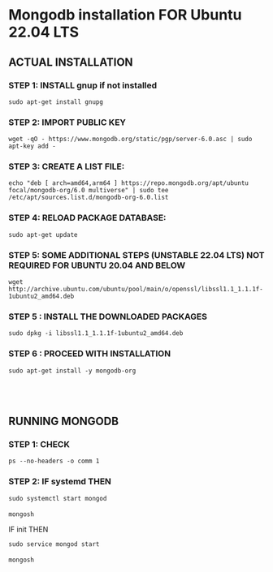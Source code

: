 # Mongodb installation FOR  Ubuntu 22.04 LTS
## ACTUAL INSTALLATION
### STEP 1: INSTALL gnup if not installed<br/>

```sudo apt-get install gnupg```<br/>

### STEP 2: IMPORT PUBLIC KEY<br/>

```wget -qO - https://www.mongodb.org/static/pgp/server-6.0.asc | sudo apt-key add -```
<br/>
### STEP 3: CREATE A LIST FILE:<br/>

```echo "deb [ arch=amd64,arm64 ] https://repo.mongodb.org/apt/ubuntu focal/mongodb-org/6.0 multiverse" | sudo tee /etc/apt/sources.list.d/mongodb-org-6.0.list```
<br/>
### STEP 4: RELOAD PACKAGE DATABASE:<br/>

```sudo apt-get update```<br/>

### STEP 5: SOME ADDITIONAL STEPS (UNSTABLE 22.04 LTS) NOT REQUIRED FOR UBUNTU 20.04 AND BELOW<br/>

```wget http://archive.ubuntu.com/ubuntu/pool/main/o/openssl/libssl1.1_1.1.1f-1ubuntu2_amd64.deb```<br/>

### STEP 5 : INSTALL THE DOWNLOADED PACKAGES<br/>
```sudo dpkg -i libssl1.1_1.1.1f-1ubuntu2_amd64.deb```<br/>

### STEP 6 : PROCEED WITH INSTALLATION<br/>
```sudo apt-get install -y mongodb-org```<br/>
<br/><br/><br/>
## RUNNING MONGODB
### STEP 1: CHECK
```ps --no-headers -o comm 1```

### STEP 2: IF systemd THEN
```sudo systemctl start mongod```<br/><br/>
```mongosh```

IF init THEN

```sudo service mongod start```<br/><br/>
```mongosh```


